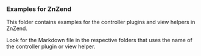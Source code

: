 ### Examples for ZnZend

This folder contains examples for the controller plugins and view helpers in ZnZend.

Look for the Markdown file in the respective folders that uses the name of the controller plugin or view helper.
